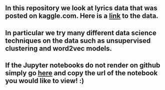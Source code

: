 ## In this repository we look at lyrics data that was posted on kaggle.com. Here is a [link](https://www.kaggle.com/gyani95/380000-lyrics-from-metrolyrics/kernels) to the data.
## In particular we try many different data science techniques on the data such as unsupervised clustering and word2vec models. 

## If the Jupyter notebooks do not render on github simply go [here](https://nbviewer.jupyter.org) and copy the url of the notebook you would like to view! :) 

